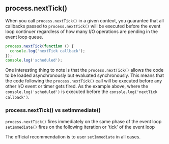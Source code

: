 ## process.nextTick()

When you call `process.nextTick()` in a given context, you guarantee that all callbacks passed to `process.nextTick()` will be executed before the event loop continuer regardless of how many I/O operations are pending in the event loop queue.

```js
process.nextTick(function () {
  console.log('nextTick callback');
});
console.log('scheduled');
```
One interesting thing to note is that the `process.nextTick()` allows the code to be loaded asynchronously but evaluated synchronously. This means that the code following the `process.nextTick()` call will be executed before any other I/O event or timer gets fired. As the example above, where the `console.log('scheduled')` is executed before the `console.log('nextTick callback')`.

### process.nextTick() vs setImmediate()

`process.nextTick()` fires immediately on the same phase of the event loop
`setImmediate()` fires on the following iteration or 'tick' of the event loop

The official recommendation is to user `setImmediate` in all cases.
